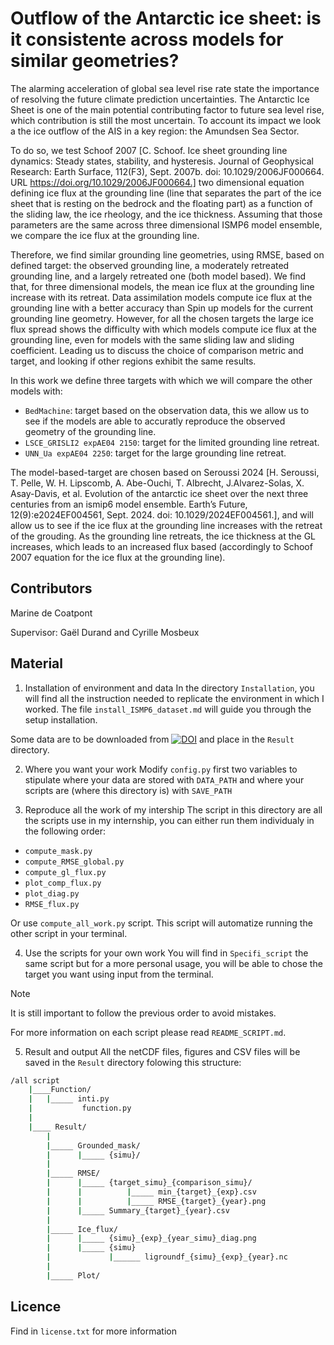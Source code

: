 # Outflow of the Antarctic ice sheet: is it consistente across models for similar geometries?

The alarming acceleration of global sea level rise rate state the importance of resolving the future climate
prediction uncertainties. The Antarctic Ice Sheet is one of the main potential contributing factor to future
sea level rise, which contribution is still the most uncertain. To account its impact we look a the ice
outflow of the AIS in a key region: the Amundsen Sea Sector.

To do so, we test Schoof 2007 [C. Schoof. Ice sheet grounding line dynamics: Steady states, stability, and hysteresis. Journal of Geophysical Research: Earth Surface, 112(F3), Sept. 2007b. doi: 10.1029/2006JF000664. URL https://doi.org/10.1029/2006JF000664.] two dimensional equation defining ice flux at the grounding line (line that separates the part of the ice sheet that is resting on the bedrock and the floating part) as a function of the sliding law, the ice rheology, and the ice thickness. Assuming that those parameters are the same across three dimensional ISMP6 model ensemble, we compare the ice flux at the grounding line.

Therefore, we find similar grounding line geometries, using RMSE, based on defined target: the observed
grounding line, a moderately retreated grounding line, and a largely retreated one (both model based).
We find that, for three dimensional models, the mean ice flux at the grounding line increase with its
retreat. Data assimilation models compute ice flux at the grounding line with a better accuracy than Spin
up models for the current grounding line geometry. However, for all the chosen targets the large ice flux
spread shows the difficulty with which models compute ice flux at the grounding line, even for models
with the same sliding law and sliding coefficient. Leading us to discuss the choice of comparison metric
and target, and looking if other regions exhibit the same results.


In this work we define three targets with which we will compare the other models with:
- `BedMachine`: target based on the observation data, this we allow us to see if the models are able to accuratly reproduce the observed geometry of the grounding line.
- `LSCE_GRISLI2 expAE04 2150`: target for the limited grounding line retreat.
- `UNN_Ua expAE04 2250`: target for the large grounding line retreat.

The model-based-target are chosen based on Seroussi 2024 [H. Seroussi, T. Pelle, W. H. Lipscomb, A. Abe-Ouchi, T. Albrecht, J.Alvarez-Solas, X. Asay-Davis, et al. Evolution of the antarctic ice sheet over the next three centuries from an ismip6 model ensemble. Earth’s Future, 12(9):e2024EF004561, Sept. 2024. doi: 10.1029/2024EF004561.], and will allow us to see if the ice flux at the grounding line increases with the retreat of the grouding. As the grounding line retreats, the ice thickness at the GL increases, which leads to an increased flux based (accordingly to Schoof 2007 equation for the ice flux at the grounding line).


## Contributors 
Marine de Coatpont

Supervisor: Gaël Durand and Cyrille Mosbeux


## Material
1. Installation of environment and data
In the directory `Installation`, you will find all the instruction needed to replicate the environment in which I worked.
The file `install_ISMP6_dataset.md` will guide you through the setup installation. 

Some data are to be downloaded from [![DOI](https://zenodo.org/badge/DOI/10.5281/zenodo.15853562.svg)](https://doi.org/10.5281/zenodo.15853562) and place in the `Result` directory.

2. Where you want your work
Modify `config.py` first two variables to stipulate where your data are stored with `DATA_PATH` and where your scripts are (where this directory is) with `SAVE_PATH`

3. Reproduce all the work of my intership
The script in this directory are all the scripts use in my internship, you can either run them individualy in the following order:

- `compute_mask.py`
- `compute_RMSE_global.py`
- `compute_gl_flux.py`
- `plot_comp_flux.py`
- `plot_diag.py`
- `RMSE_flux.py`

Or use `compute_all_work.py` script. This script will automatize running the other script in your terminal.

4. Use the scripts for your own work
You will find in `Specifi_script` the same script but for a more personal usage, you will be able to chose the target you want using input from the terminal.

>[!NOTE]
>It is still important to follow the previous order to avoid mistakes.

For more information on each script please read `README_SCRIPT.md`.

5. Result and output
All the netCDF files, figures and CSV files will be saved in the `Result` directory folowing this structure:

```bash
/all script
	|____Function/
	|	|_____ inti.py
	|		    function.py
	|
	|____ Result/
		|
		|_____ Grounded_mask/
		|	   |_____ {simu}/
		|
		|_____ RMSE/
		|	   |_____ {target_simu}_{comparison_simu}/
		|	   |	      |_____ min_{target}_{exp}.csv
		|	   |          |_____ RMSE_{target}_{year}.png
		|	   |_____ Summary_{target}_{year}.csv
		|
		|_____ Ice_flux/
        |      |_____ {simu}_{exp}_{year_simu}_diag.png
		|	   |_____ {simu}
		|		      |______ ligroundf_{simu}_{exp}_{year}.nc
		|
		|_____ Plot/

```

## Licence
Find in `license.txt` for more information